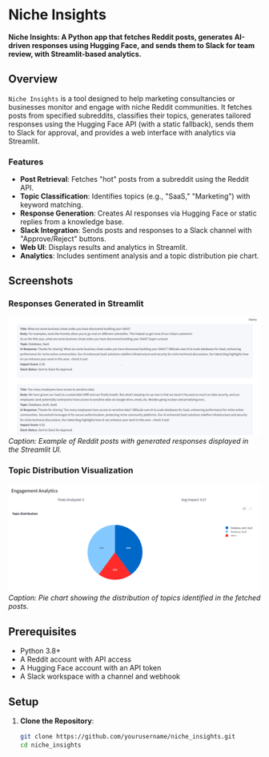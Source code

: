 # Niche Insights

**Niche Insights: A Python app that fetches Reddit posts, generates AI-driven responses using Hugging Face, and sends them to Slack for team review, with Streamlit-based analytics.**

## Overview

`Niche Insights` is a tool designed to help marketing consultancies or businesses monitor and engage with niche Reddit communities. It fetches posts from specified subreddits, classifies their topics, generates tailored responses using the Hugging Face API (with a static fallback), sends them to Slack for approval, and provides a web interface with analytics via Streamlit.

### Features
- **Post Retrieval**: Fetches "hot" posts from a subreddit using the Reddit API.
- **Topic Classification**: Identifies topics (e.g., "SaaS," "Marketing") with keyword matching.
- **Response Generation**: Creates AI responses via Hugging Face or static replies from a knowledge base.
- **Slack Integration**: Sends posts and responses to a Slack channel with "Approve/Reject" buttons.
- **Web UI**: Displays results and analytics in Streamlit.
- **Analytics**: Includes sentiment analysis and a topic distribution pie chart.

## Screenshots

### Responses Generated in Streamlit
![Streamlit Responses](Screenshots/Marketing_Responses.png)  
*Caption: Example of Reddit posts with generated responses displayed in the Streamlit UI.*

### Topic Distribution Visualization
![Topic Distribution](Screenshots/Visuvalization.png)  
*Caption: Pie chart showing the distribution of topics identified in the fetched posts.*

## Prerequisites

- Python 3.8+
- A Reddit account with API access
- A Hugging Face account with an API token
- A Slack workspace with a channel and webhook

## Setup

1. **Clone the Repository**:
   ```bash
   git clone https://github.com/yourusername/niche_insights.git
   cd niche_insights
